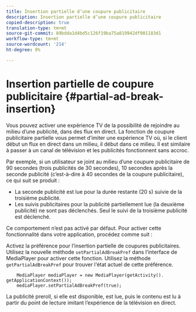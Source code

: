 ```yaml
---
title: Insertion partielle d’une coupure publicitaire
description: Insertion partielle d’une coupure publicitaire
copied-description: true
translation-type: tm+mt
source-git-commit: 89bdda1d4bd5c126f19ba75a819942df901183d1
workflow-type: tm+mt
source-wordcount: '214'
ht-degree: 0%

---
```



# Insertion partielle de coupure publicitaire {#partial-ad-break-insertion}

Vous pouvez activer une expérience TV de la possibilité de rejoindre au milieu d’une publicité, dans des flux en direct. La fonction de coupure publicitaire partielle vous permet d’imiter une expérience TV où, si le client début un flux en direct dans un milieu, il début dans ce milieu. Il est similaire à passer à un canal de télévision et les publicités fonctionnent sans accroc.

Par exemple, si un utilisateur se joint au milieu d’une coupure publicitaire de 90 secondes (trois publicités de 30 secondes), 10 secondes après la seconde publicité (c’est-à-dire à 40 secondes de la coupure publicitaire), ce qui suit se produit :

* La seconde publicité est lue pour la durée restante (20 s) suivie de la troisième publicité.
* Les suivis publicitaires pour la publicité partiellement lue (la deuxième publicité) ne sont pas déclenchés. Seul le suivi de la troisième publicité est déclenché.

Ce comportement n’est pas activé par défaut. Pour activer cette fonctionnalité dans votre application, procédez comme suit :

Activez la préférence pour l’insertion partielle de coupures publicitaires. Utilisez la nouvelle méthode `setPartialAdBreakPref` dans l’interface de MediaPlayer pour activer cette fonction. Utilisez la méthode `getPartialAdBreakPref` pour trouver l&#39;état actuel de cette préférence.

```
    MediaPlayer mediaPlayer = new MediaPlayer(getActivity(). getApplicationContext()); 
    mediaPlayer.setPartialAdBreakPref(true);
```

La publicité preroll, si elle est disponible, est lue, puis le contenu est lu à partir du point de lecture imitant l’expérience de la télévision en direct.
